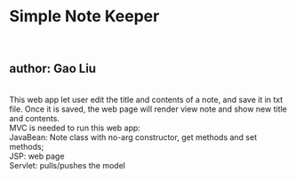 <h1>Simple Note Keeper</h1> <br>
<h2>author: Gao Liu </h2>
<br>
This web app let user edit the title and contents of a note, and save it in txt file. Once it is saved, the web page will render view note and show new title and contents.
<br>
MVC is needed to run this web app: <br>
JavaBean: Note class with no-arg constructor, get methods and set methods;<br>
JSP: web page <br>
Servlet: pulls/pushes the model

